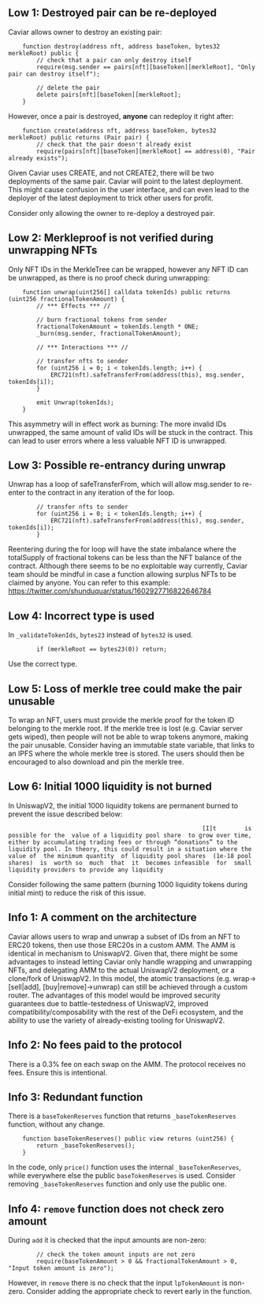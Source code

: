 ## Low 1: Destroyed pair can be re-deployed

Caviar allows owner to destroy an existing pair:

```solidity
    function destroy(address nft, address baseToken, bytes32 merkleRoot) public {
        // check that a pair can only destroy itself
        require(msg.sender == pairs[nft][baseToken][merkleRoot], "Only pair can destroy itself");

        // delete the pair
        delete pairs[nft][baseToken][merkleRoot];
    }
```

However, once a pair is destroyed, **anyone** can redeploy it right after:

```solidity
    function create(address nft, address baseToken, bytes32 merkleRoot) public returns (Pair pair) {
        // check that the pair doesn't already exist
        require(pairs[nft][baseToken][merkleRoot] == address(0), "Pair already exists");
```

Given Caviar uses CREATE, and not CREATE2, there will be two deployments of the same pair. Caviar will point to the latest deployment. This might cause confusion in the user interface, and can even lead to the deployer of the latest deployment to trick other users for profit.

Consider only allowing the owner to re-deploy a destroyed pair.

## Low 2: Merkleproof is not verified during unwrapping NFTs

Only NFT IDs in the MerkleTree can be wrapped, however any NFT ID can be unwrapped, as there is no proof check during unwrapping:

```solidity
    function unwrap(uint256[] calldata tokenIds) public returns (uint256 fractionalTokenAmount) {
        // *** Effects *** //

        // burn fractional tokens from sender
        fractionalTokenAmount = tokenIds.length * ONE;
        _burn(msg.sender, fractionalTokenAmount);

        // *** Interactions *** //

        // transfer nfts to sender
        for (uint256 i = 0; i < tokenIds.length; i++) {
            ERC721(nft).safeTransferFrom(address(this), msg.sender, tokenIds[i]);
        }

        emit Unwrap(tokenIds);
    }
```

This asymmetry will in effect work as burning: The more invalid IDs unwrapped, the same amount of valid IDs will be stuck in the contract. This can lead to user errors where a less valuable NFT ID is unwrapped.

## Low 3: Possible re-entrancy during unwrap

Unwrap has a loop of safeTransferFrom, which will allow msg.sender to re-enter to the contract in any iteration of the for loop.


```solidity
        // transfer nfts to sender
        for (uint256 i = 0; i < tokenIds.length; i++) {
            ERC721(nft).safeTransferFrom(address(this), msg.sender, tokenIds[i]);
        }
```

Reentering during the for loop will have the state imbalance where the totalSupply of fractional tokens can be less than the NFT balance of the contract. Although there seems to be no exploitable way currently, Caviar team should be mindful in case a function allowing surplus NFTs to be claimed by anyone. You can refer to this example: https://twitter.com/shunduquar/status/1602927716822646784

## Low 4: Incorrect type is used

In `_validateTokenIds`, `bytes23` instead of `bytes32` is used.

```solidity
        if (merkleRoot == bytes23(0)) return;
```

Use the correct type.

## Low 5: Loss of merkle tree could make the pair unusable

To wrap an NFT, users must provide the merkle proof for the token ID belonging to the merkle root. If the merkle tree is lost (e.g. Caviar server gets wiped), then people will not be able to wrap tokens anymore, making the pair unusable. Consider having an immutable state variable, that links to an IPFS where the whole merkle tree is stored. The users should then be encouraged to also download and pin the merkle tree.

## Low 6: Initial 1000 liquidity is not burned

In UniswapV2, the initial 1000 liquidity tokens are permanent burned to prevent the issue described below:

```
                                                       [I]t        is
possible for the  value of a liquidity pool share  to grow over time,
either by accumulating trading fees or through “donations” to the
liquidity pool. In theory, this could result in a situation where the
value of  the minimum quantity  of liquidity pool shares  (1e-18 pool
shares)  is  worth so  much  that  it  becomes infeasible  for  small
liquidity providers to provide any liquidity
```

Consider following the same pattern (burning 1000 liquidity tokens during initial mint) to reduce the risk of this issue.

## Info 1: A comment on the architecture

Caviar allows users to wrap and unwrap a subset of IDs from an NFT to ERC20 tokens, then use those ERC20s in a custom AMM. The AMM is identical in mechanism to UniswapV2. Given that, there might be some advantages to instead letting Caviar only handle wrapping and unwrapping NFTs, and delegating AMM to the actual UniswapV2 deployment, or a clone/fork of UniswapV2. In this model, the atomic transactions (e.g. wrap->[sell|add], [buy|remove]->unwrap) can still be achieved through a custom router. The advantages of this model would be improved security guarantees due to battle-testedness of UniswapV2, improved compatibility/composability with the rest of the DeFi ecosystem, and the ability to use the variety of already-existing tooling for UniswapV2.

## Info 2: No fees paid to the protocol

There is a 0.3% fee on each swap on the AMM. The protocol receives no fees. Ensure this is intentional.

## Info 3: Redundant function

There is a `baseTokenReserves` function that returns `_baseTokenReserves` function, without any change.

```solidity
    function baseTokenReserves() public view returns (uint256) {
        return _baseTokenReserves();
    }
```

In the code, only `price()` function uses the internal `_baseTokenReserves`, while everywhere else the public `baseTokenReserves` is used. Consider removing `_baseTokenReserves` function and only use the public one.

## Info 4: `remove` function does not check zero amount

During `add` it is checked that the input amounts are non-zero:

```solidity
        // check the token amount inputs are not zero
        require(baseTokenAmount > 0 && fractionalTokenAmount > 0, "Input token amount is zero");
```

However, in `remove` there is no check that the input `lpTokenAmount` is non-zero. Consider adding the appropriate check to revert early in the function.
